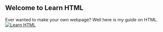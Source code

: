 ## Welcome to Learn HTML

Ever wanted to make your own webpage? Well here is my guide on HTML. [![Learn HTML](https://img.shields.io/static/v1?label=Open%20Page&message=Learn%20HTML&color=informational)](html)
